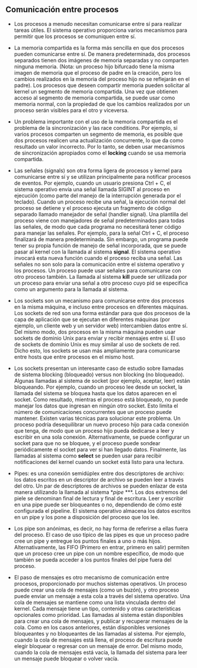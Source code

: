 ## Comunicación entre procesos


* Los procesos a menudo necesitan comunicarse entre sí para realizar tareas útiles. El sistema operativo proporciona varios mecanismos para permitir que los procesos se comuniquen entre sí.

* La memoria compartida es la forma más sencilla en que dos procesos pueden comunicarse entre sí. De manera predeterminada, dos procesos separados tienen dos imágenes de memoria separadas y no comparten ninguna memoria. (Nota: un proceso hijo bifurcado tiene la misma imagen de memoria que el proceso de padre en la creación, pero los cambios realizados en la memoria del proceso hijo no se reflejarán en el padre). Los procesos que deseen compartir memoria pueden solicitar al kernel un segmento de memoria compartida. Una vez que obtienen acceso al segmento de memoria compartida, se puede usar como memoria normal, con la propiedad de que los cambios realizados por un proceso serán visibles para el otro y viceversa.

* Un problema importante con el uso de la memoria compartida es el problema de la sincronización y las race conditions. Por ejemplo, si varios procesos comparten un segmento de memoria, es posible que dos procesos realicen una actualización concurrente, lo que da como resultado un valor incorrecto. Por lo tanto, se deben usar mecanismos de sincronización apropiados como el **locking** cuando se usa memoria compartida.

* Las señales (signals) son otra forma ligera de procesos y kernel para comunicarse entre sí y se utilizan principalmente para notificar procesos de eventos. Por ejemplo, cuando un usuario presiona Ctrl + C, el sistema operativo envía una señal llamada SIGINT al proceso en ejecución (como parte del manejo de la interrupción generada por el teclado). Cuando un proceso recibe una señal, la ejecución normal del proceso se detiene y el proceso ejecuta un fragmento de código separado llamado manejador de señal (handler signal). Una plantilla del proceso viene con manejadores de señal predeterminados para todas las señales, de modo que cada programa no necesitará tener código para manejar las señales. Por ejemplo, para la señal Ctrl + C, el proceso finalizará de manera predeterminada. Sin embargo, un programa puede tener su propia función de manejo de señal incorporada, que se puede pasar al kernel con la llamada al sistema **signal**. El sistema operativo invocará esta nueva función cuando el proceso reciba una señal. Las señales no son solo para la comunicación entre el sistema operativo y los procesos. Un proceso puede usar señales para comunicarse con otro proceso también. La llamada al sistema **kill** puede ser utilizada por un proceso para enviar una señal a otro proceso cuyo pid se especifica como un argumento para la llamada al sistema.

* Los sockets son un mecanismo para comunicarse entre dos procesos en la misma máquina, e incluso entre procesos en diferentes máquinas. Los sockets de red son una forma estándar para que dos procesos de la capa de aplicación que se ejecutan en diferentes máquinas (por ejemplo, un cliente web y un servidor web) intercambien datos entre sí. Del mismo modo, dos procesos en la misma máquina pueden usar sockets de dominio Unix para enviar y recibir mensajes entre sí. El uso de sockets de dominio Unix es muy similar al uso de sockets de red. Dicho esto, los sockets se usan más ampliamente para comunicarse entre hosts que entre procesos en el mismo host.

* Los sockets presentan un interesante caso de estudio sobre llamadas de sistema blocking (bloqueado) versus non blocking (no bloqueado). Algunas llamadas al sistema de socket (por ejemplo, aceptar, leer) están bloqueando. Por ejemplo, cuando un proceso lee desde un socket, la llamada del sistema se bloquea hasta que los datos aparecen en el socket. Como resultado, mientras el proceso está bloqueado, no puede manejar los datos que ingresan en ningún otro socket. Esto limita el número de comunicaciones concurrentes que un proceso puede mantener. Existen varias técnicas para solucionar este problema. Un proceso podría desequilibrar un nuevo proceso hijo para cada conexión que tenga, de modo que un proceso hijo pueda dedicarse a leer y escribir en una sola conexión. Alternativamente, se puede configurar un socket para que no se bloquee, y el proceso puede sondear periódicamente el socket para ver si han llegado datos. Finalmente, las llamadas al sistema como **select** se pueden usar para recibir notificaciones del kernel cuando un socket está listo para una lectura.
* Pipes: es una conexión semidúplex entre dos descriptores de archivo: los datos escritos en un descriptor de archivo se pueden leer a través del otro. Un par de descriptores de archivos se pueden enlazar de esta manera utilizando la llamada al sistema **pipe* ***. Los dos extremos del piele se denominan final de lectura y final de escritura. Leer y escribir en una pipe puede ser bloqueantes o no, dependiendo de cómo esté configurada el pipeline. El sistema operativo almacena los datos escritos en un pipe y los pone a disposición del proceso que los lee.

* Los pipe son anónimas, es decir, no hay forma de referirse a ellas fuera del proceso. El caso de uso típico de las pipes es que un proceso padre cree un pipe y entregue los puntos finales a uno o más hijos. Alternativamente, las  FIFO (Primero en entrar, primero en salir) permiten que un proceso cree un pipe con un nombre específico, de modo que también se pueda acceder a los puntos finales del pipe fuera del proceso.

* El paso de mensajes es otro mecanismo de comunicación entre procesos, proporcionado por muchos sistemas operativos. Un proceso puede crear una cola de mensajes (como un buzón), y otro proceso puede enviar un mensaje a esta cola a través del sistema operativo. Una cola de mensajes se mantiene como una lista vinculada dentro del kernel. Cada mensaje tiene un tipo, contenido y otras características opcionales como prioridad. Las llamadas al sistema están disponibles para crear una cola de mensajes, y publicar y recuperar mensajes de la cola. Como en los casos anteriores, están disponibles versiones bloqueantes y no bloqueantes de las llamadas al sistema. Por ejemplo, cuando la cola de mensajes está llena, el proceso de escritura puede elegir bloquear o regresar con un mensaje de error. Del mismo modo, cuando la cola de mensajes está vacía, la llamada del sistema para leer un mensaje puede bloquear o volver vacía.
